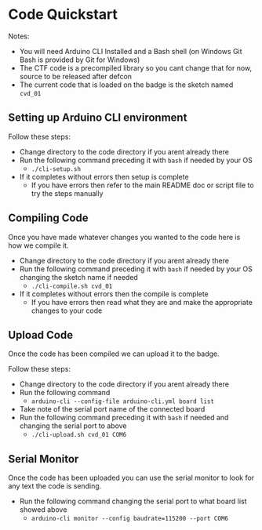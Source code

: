 # Code Quickstart

Notes:

* You will need Arduino CLI Installed and a Bash shell (on Windows Git Bash is provided by Git for Windows)
* The CTF code is a precompiled library so you cant change that for now, source to be released after defcon
* The current code that is loaded on the badge is the sketch named ```cvd_01```

## Setting up Arduino CLI environment

Follow these steps:

* Change directory to the code directory if you arent already there
* Run the following command preceding it with ```bash``` if needed by your OS
  * ```./cli-setup.sh```
* If it completes without errors then setup is complete
  * If you have errors then refer to the main README doc or script file to try the steps manually

## Compiling Code

Once you have made whatever changes you wanted to the code here is how we compile it.

* Change directory to the code directory if you arent already there
* Run the following command preceding it with ```bash``` if needed by your OS changing the sketch name if needed
  * ```./cli-compile.sh cvd_01```
* If it completes without errors then the compile is complete
  * If you have errors then read what they are and make the appropriate changes to your code

## Upload Code

Once the code has been compiled we can upload it to the badge.

Follow these steps:

* Change directory to the code directory if you arent already there
* Run the following command
  * ```arduino-cli --config-file arduino-cli.yml board list```
* Take note of the serial port name of the connected board 
* Run the following command preceding it with ```bash``` if needed and changing the serial port to above
  * ```./cli-upload.sh cvd_01 COM6```

## Serial Monitor

Once the code has been uploaded you can use the serial monitor to look for any text the code is sending.

* Run the following command changing the serial port to what board list showed above
  * ```arduino-cli monitor --config baudrate=115200 --port COM6```
